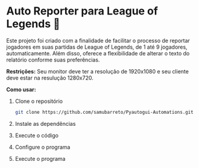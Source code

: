 # Auto Reporter para League of Legends 🚨

Este projeto foi criado com a finalidade de facilitar o processo de reportar jogadores em suas partidas de League of Legends, de 1 até 9 jogadores, automaticamente. Além disso, oferece a flexibilidade de alterar o texto do relatório conforme suas preferências.

**Restrições:** Seu monitor deve ter a resolução de 1920x1080 e seu cliente deve estar na resulução 1280x720.

**Como usar:**

1. Clone o repositório

   ```bash
   git clone https://github.com/samubarreto/Pyautogui-Automations.git
   ```

2. Instale as dependências
3. Execute o código
4. Configure o programa
5. Execute o programa
